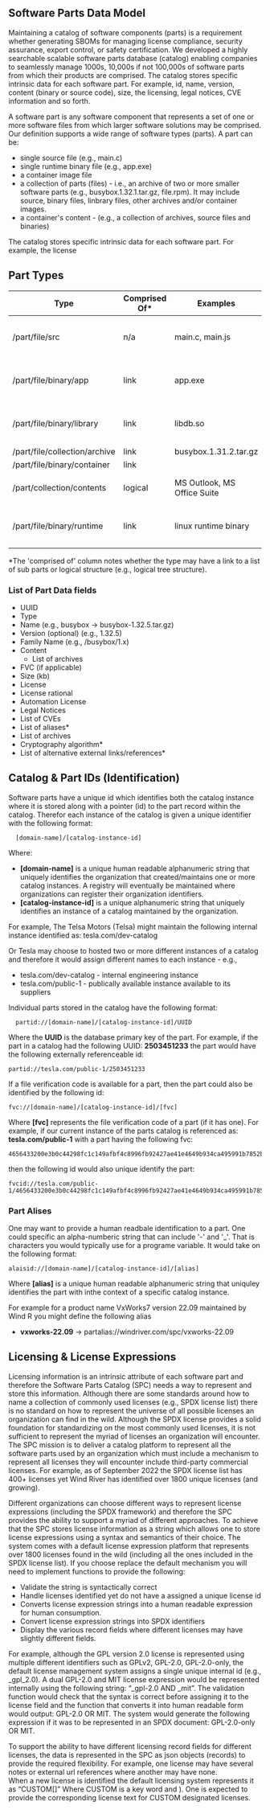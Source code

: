 ## Software Parts Data Model

Maintaining a catalog of software components (parts) is a requirement whether generating SBOMs for managing license compliance, security assurance, export control, or safety certification. We developed a highly searchable scalable software parts database (catalog) enabling companies to seamlessly manage 1000s, 10,000s if not 100,000s of software parts from which their products are comprised. The catalog stores specific intrinsic data for each software part. For example, id, name, version, content (binary or source code), size, the licensing, legal notices, CVE information and so forth. 

A software part is any software component that represents a set of one or more software files from which larger software solutions may be comprised. Our definition supports a wide range of software types (parts). A part can be:
  - single source file (e.g., main.c)
  - single runtime binary file (e.g., app.exe)
  - a container image file 
  - a collection of parts (files)  - i.e., an archive of two  or more smaller software parts (e.g., busybox.1.32.1.tar.gz, file.rpm). It may include source, binary files, linbrary files, other archives and/or container images. 
  - a container's content - (e.g., a collection of archives, source files and binaries)

The catalog stores specific intrinsic data for each software part. For example, the license

## Part Types
| Type              | Comprised Of* | Examples | Notes |
|-------------------| ------------ | -------- | ----- |
| /part/file/src      | n/a | main.c, main.js      | Uploaded as an archive of 1 file |
| /part/file/binary/app       | link | app.exe     | Uploaded as an archive of 1 file |
| /part/file/binary/library     | link | libdb.so     | Uploaded as an archive of 1 file |
| /part/file/collection/archive | link | busybox.1.31.2.tar.gz |  |
| /part/file/binary/container   | link | |  |
| /part/collection/contents     | logical | MS Outlook, MS Office Suite | Complex composite product |
| /part/file/binary/runtime     | link | linux runtime binary | Uploaded as an archive of 1 file |

*The 'comprised of' column notes whether the type may have a link to a list of sub parts or logical structure (e.g., logical tree structure). 

### List of Part Data fields
- UUID
- Type
- Name (e.g., busybox -> busybox-1.32.5.tar.gz)
- Version (optional) (e.g., 1.32.5)
- Family Name (e.g., /busybox/1.x)
- Content
  - List of archives
- FVC (if applicable)
- Size (kb)
- License
- License rational
- Automation License
- Legal Notices
- List of CVEs
- List of aliases*
- List of archives 
- Cryptography algorithm*
- List of alternative external links/references*


## Catalog & Part IDs (Identification) 
Software parts have a  unique id which identifies both the catalog instance where it is stored along with a pointer (id) to the part record within the catalog. Therefor each instance of the catalog is given a unique identifier with the following format:
  ```
    [domain-name]/[catalog-instance-id]
  ```
Where:
- **[domain-name]** is a unique human readable alphanumeric string that uniquely identifies the organization that created/maintains one or more catalog instances. A registry will eventually be maintained where organizations can register their organization identifiers. 
- **[catalog-instance-id]** is a unique alphanumeric string that uniquely identifies an instance of a catalog maintained by the organization. 

For example, The Telsa Motors (Telsa) might maintain the following internal instance identified as:
  tesla.com/dev-catalog
  
Or Tesla may choose to hosted two or more different instances of a catalog and therefore it would assign different names to each instance - e.g.,
  - tesla.com/dev-catalog - internal engineering instance
  - tesla.com/public-1 - publically available instance available to its suppliers
 
Individual parts stored in the catalog have the following format:

```
  partid://[domain-name]/[catalog-instance-id]/UUID
```
Where the **UUID** is the database primary key of the part. For example, if the part in a catalog had the following UUID: **2503451233** the part would have the following externally referenceable id:
```
partid://tesla.com/public-1/2503451233
```
If a file verification code is available for a part, then the part could also be identified by the following id:
```
fvc://[domain-name]/[catalog-instance-id]/[fvc]
```
Where **[fvc]** represents the file verification code of a part (if it has one). For example, if our current instance of the parts catalog is referenced as: **tesla.com/public-1** with a part having the following fvc:
```
4656433200e3b0c44298fc1c149afbf4c8996fb92427ae41e4649b934ca495991b7852b855
```
then the following id would also unique identify the part:
```
fvcid://tesla.com/public-1/4656433200e3b0c44298fc1c149afbf4c8996fb92427ae41e4649b934ca495991b7852b855
```

### Part Alises
One may want to provide a human readbale identification to a part. One could specific an alpha-numberic string that can include '-' and '_'. That is characters you would typically use for a programe variable. It would take on the following format:
  ```
  alaisid://[domain-name]/[catalog-instance-id]/[alias]
  ```
Where **[alias]** is a unique human readable alphanumeric string that uniquley identifies the part with inthe context of a specific catalog instance. 

For example for a product name VxWorks7 version 22.09 maintained by Wind R you might define the following alias 
- **vxworks-22.09** -> partalias://windriver.com/spc/vxworks-22.09

## Licensing & License Expressions
Licensing information is an intrinsic attribute of each software part and therefore the Software Parts Catalog (SPC) needs a way to represent and store this information. Although there are some standards around how to name a collection of commonly used licenses (e.g., SPDX license list) there is no standard on how to represent the universe of all possible licenses an organization can find in the wild. Although the SPDX license provides a solid foundation for standardizing on the most commonly used licenses, it is not sufficient to represent the myriad of licenses an organization will encounter. The SPC mission is to deliver a catalog platform to represent all the software parts used by an organization which must include a mechanism to represent all licenses they will encounter include third-party commercial licenses. For example, as of September 2022 the SPDX license list has 400+ licenses yet Wind River has identified over 1800 unique licenses (and growing). 

Different organizations can choose different ways to represent license expressions (including the SPDX framework) and therefore the SPC provides the ability to support a myriad of different approaches. To achieve that the SPC stores license information as a string which allows one to store license expressions using a syntax and semantics of their choice. The system comes with a default license expression platform that represents over 1800 licenses found in the wild (including all the ones included in the SPDX license list). If you choose replace the default mechanism you will need to implement functions to provide the following:
  * Validate the string is syntactically correct
  * Handle licenses identified yet do not have a assigned a unique license id
  * Converts license expression strings into a human readable expression for human consumption.
  * Convert license expression strings into SPDX identifiers
  * Display the various record fields where different licenses may have slightly different fields. 

For example, although the GPL version 2.0 license is represented using multiple different identifiers such as GPLv2, GPL-2.0, GPL-2.0-only, the default license management system assigns a single unique internal id (e.g., _gpl_2.0). A dual GPL-2.0 and MIT license expression would be represented internally using the following string: “_gpl-2.0 AND _mit”. The validation function would check that the syntax is correct before assigning it to the license field and the function that converts it into human readable form would output: GPL-2.0 OR MIT. The system would generate the following expression if it was to be represented in an SPDX document: GPL-2.0-only OR MIT. 

To support the ability to have different licensing record fields for different licenses, the data is represented in the SPC as json objects (records) to provide the required flexibility. For example, one license may have several notes or external url references where another may have none.   
When a new license is identified the default licensing system represents it as “CUSTOM[<identifier>]” Where CUSTOM is a key word and <identifier>). One is expected to provide the corresponding license text for CUSTOM designated licenses.  

